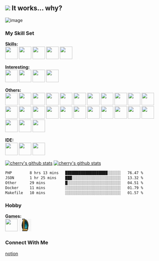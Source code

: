 <h2> <img src="https://github.com/cr-lgl/cr-lgl/blob/master/meow_no.png?raw=true" width="30"/> It works... why? </h2>

![image](https://github.com/cr-lgl/cr-lgl/blob/master/header.png?raw=true)

### My Skill Set
**Skills:**  
<img src="https://github.com/cr-lgl/cr-lgl/blob/master/assets/php.svg?raw=true" width="40" height="40"/>
<img src="https://github.com/cr-lgl/cr-lgl/blob/master/assets/composer.svg?raw=true" width="40" height="40"/>
<img src="https://github.com/cr-lgl/cr-lgl/blob/master/assets/laravel.svg?raw=true" width="40" height="40"/>
<img src="https://github.com/cr-lgl/cr-lgl/blob/master/assets/doctrine.svg?raw=true" width="40" height="40"/>
<img src="https://github.com/cr-lgl/cr-lgl/blob/master/assets/symfony.svg?raw=true" width="40" height="40"/>

**Interesting:**  
<img src="https://github.com/cr-lgl/cr-lgl/blob/master/assets/java.svg?raw=true" width="40" height="40"/>
<img src="https://github.com/cr-lgl/cr-lgl/blob/master/assets/kotlin.svg?raw=true" width="40" height="40"/>
<img src="https://github.com/cr-lgl/cr-lgl/blob/master/assets/gradle.svg?raw=true" width="40" height="40"/>
<img src="https://github.com/cr-lgl/cr-lgl/blob/master/assets/spring.svg?raw=true" width="40" height="40"/>

**Others:**  
<img src="https://github.com/cr-lgl/cr-lgl/blob/master/assets/docker.svg?raw=true" width="40" height="40"/>
<img src="https://github.com/cr-lgl/cr-lgl/blob/master/assets/codeigniter.svg?raw=true" width="40" height="40"/>
<img src="https://github.com/cr-lgl/cr-lgl/blob/master/assets/node.svg?raw=true" width="40" height="40"/>
<img src="https://github.com/cr-lgl/cr-lgl/blob/master/assets/npm.svg?raw=true" width="40" height="40"/>
<img src="https://github.com/cr-lgl/cr-lgl/blob/master/assets/gatsby.svg?raw=true" width="40" height="40"/>
<img src="https://github.com/cr-lgl/cr-lgl/blob/master/assets/javascript.svg?raw=true" width="40" height="40"/>
<img src="https://github.com/cr-lgl/cr-lgl/blob/master/assets/webpack.svg?raw=true" width="40" height="40"/>
<img src="https://github.com/cr-lgl/cr-lgl/blob/master/assets/babel.svg?raw=true" width="40" height="40"/>
<img src="https://github.com/cr-lgl/cr-lgl/blob/master/assets/vuejs.svg?raw=true" width="40" height="40"/>
<img src="https://github.com/cr-lgl/cr-lgl/blob/master/assets/jquery.svg?raw=true" width="40" height="40"/>
<img src="https://github.com/cr-lgl/cr-lgl/blob/master/assets/html5.svg?raw=true" width="40" height="40"/>
<img src="https://github.com/cr-lgl/cr-lgl/blob/master/assets/css3.svg?raw=true" width="40" height="40"/>
<img src="https://github.com/cr-lgl/cr-lgl/blob/master/assets/sass.svg?raw=true" width="40" height="40"/>
<img src="https://github.com/cr-lgl/cr-lgl/blob/master/assets/bootstrap.svg?raw=true" width="40" height="40"/>
<img src="https://github.com/cr-lgl/cr-lgl/blob/master/assets/mysql.svg?raw=true" width="40" height="40"/>
<img src="https://github.com/cr-lgl/cr-lgl/blob/master/assets/redis.svg?raw=true" width="40" height="40"/>
<img src="https://github.com/cr-lgl/cr-lgl/blob/master/assets/apache.svg?raw=true" width="40" height="40"/>
<img src="https://github.com/cr-lgl/cr-lgl/blob/master/assets/nginx.svg?raw=true" width="40" height="40"/>
<img src="https://github.com/cr-lgl/cr-lgl/blob/master/assets/jenkins.svg?raw=true" width="40" height="40"/>
<img src="https://github.com/cr-lgl/cr-lgl/blob/master/assets/ubuntu.svg?raw=true" width="40" height="40"/>
<img src="https://github.com/cr-lgl/cr-lgl/blob/master/assets/git.svg?raw=true" width="40" height="40"/>
<img src="https://github.com/cr-lgl/cr-lgl/blob/master/assets/github.svg?raw=true" width="40" height="40"/>
<img src="https://github.com/cr-lgl/cr-lgl/blob/master/assets/confluence.svg?raw=true" width="40" height="40"/>
<img src="https://github.com/cr-lgl/cr-lgl/blob/master/assets/slack.svg?raw=true" width="40" height="40"/>
<img src="https://github.com/cr-lgl/cr-lgl/blob/master/assets/chrome.svg?raw=true" width="40" height="40"/>

**IDE:**  
<img src="https://github.com/cr-lgl/cr-lgl/blob/master/assets/phpstorm.svg?raw=true" width="40" height="40"/>
<img src="https://github.com/cr-lgl/cr-lgl/blob/master/assets/webstorm.svg?raw=true" width="40" height="40"/>
<img src="https://github.com/cr-lgl/cr-lgl/blob/master/assets/intellij.svg?raw=true" width="40" height="40"/>

[![cherry's github stats](https://github-readme-stats.vercel.app/api?username=cr-lgl)](https://github.com/anuraghazra/github-readme-stats)
[![cherry's github stats](https://github-readme-stats.vercel.app/api/top-langs/?username=cr-lgl&layout=compact)](https://github.com/anuraghazra/github-readme-stats)

<!--START_SECTION:waka-->
```text
PHP        8 hrs 13 mins   ███████████████████░░░░░░   76.47 % 
JSON       1 hr 25 mins    ███░░░░░░░░░░░░░░░░░░░░░░   13.32 % 
Other      29 mins         █░░░░░░░░░░░░░░░░░░░░░░░░   04.51 % 
Docker     11 mins         ░░░░░░░░░░░░░░░░░░░░░░░░░   01.79 % 
Makefile   10 mins         ░░░░░░░░░░░░░░░░░░░░░░░░░   01.57 %
```
<!--END_SECTION:waka-->

### Hobby

**Games:**  
<img src="assets/arknights.svg" width="40" height="40" />
<img src="assets/lol.jpg" width="40" height="40" />


### Connect With Me
[notion](https://www.notion.so/8cd33b6091d94622a754aff11832282c)
